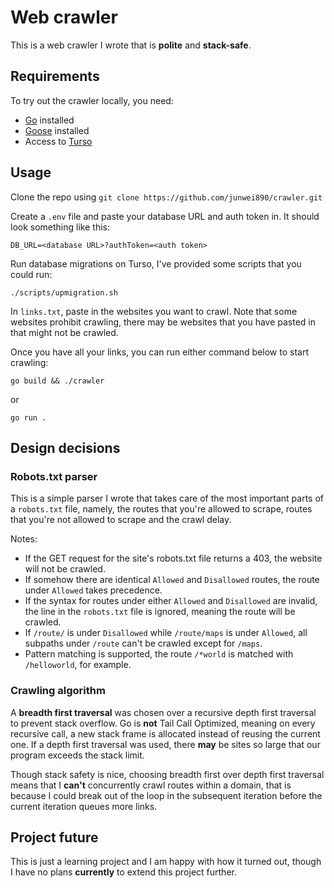 # Web crawler
This is a web crawler I wrote that is **polite** and **stack-safe**.

## Requirements
To try out the crawler locally, you need:
- [Go](https://go.dev/doc/install) installed
- [Goose](https://github.com/pressly/goose) installed
- Access to [Turso](https://docs.turso.tech/quickstart)

## Usage
Clone the repo using `git clone https://github.com/junwei890/crawler.git`

Create a `.env` file and paste your database URL and auth token in. It should look something like this:
```
DB_URL=<database URL>?authToken=<auth token>
```

Run database migrations on Turso, I've provided some scripts that you could run:
```
./scripts/upmigration.sh
```

In `links.txt`, paste in the websites you want to crawl. Note that some websites prohibit crawling, there may be websites that you have pasted in that might not be crawled.

Once you have all your links, you can run either command below to start crawling:
```
go build && ./crawler
```
or
```
go run .
```

## Design decisions
### Robots.txt parser
This is a simple parser I wrote that takes care of the most important parts of a `robots.txt` file, namely, the routes that you're allowed to scrape, routes that you're not allowed to scrape and the crawl delay.

Notes:
- If the GET request for the site's robots.txt file returns a 403, the website will not be crawled.
- If somehow there are identical `Allowed` and `Disallowed` routes, the route under `Allowed` takes precedence.
- If the syntax for routes under either `Allowed` and `Disallowed` are invalid, the line in the `robots.txt` file is ignored, meaning the route will be crawled.
- If `/route/` is under `Disallowed` while `/route/maps` is under `Allowed`, all subpaths under `/route` can't be crawled except for `/maps`.
- Pattern matching is supported, the route `/*world` is matched with `/helloworld`, for example.

### Crawling algorithm
A **breadth first traversal** was chosen over a recursive depth first traversal to prevent stack overflow. Go is **not** Tail Call Optimized, meaning on every recursive call, a new stack frame is allocated instead of reusing the current one. If a depth first traversal was used, there **may** be sites so large that our program exceeds the stack limit.

Though stack safety is nice, choosing breadth first over depth first traversal means that I **can't** concurrently crawl routes within a domain, that is because I could break out of the loop in the subsequent iteration before the current iteration queues more links.

## Project future
This is just a learning project and I am happy with how it turned out, though I have no plans **currently** to extend this project further.

